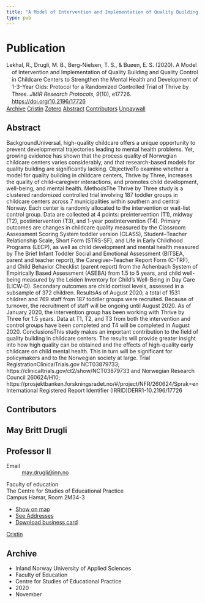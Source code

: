 ```yaml
---
title: "A Model of Intervention and Implementation of Quality Building and Quality Control in Childcare Centers to Strengthen the Mental Health and Development of 1-3–Year Olds: Protocol for a Randomized Controlled Trial of Thrive by Three"
type: pub
---
```

<h1>Publication</h1>
<article id="csl-bib-container-YN2Q4H48" class="csl-bib-container">
  <div class="csl-bib-body" style="line-height: 1.35; padding-left: 1em; text-indent:-1em;">
  <div class="csl-entry">Lekhal, R., Drugli, M. B., Berg-Nielsen, T. S., &amp; Bu&#xF8;en, E. S. (2020). A Model of Intervention and Implementation of Quality Building and Quality Control in Childcare Centers to Strengthen the Mental Health and Development of 1-3&#x2013;Year Olds: Protocol for a Randomized Controlled Trial of Thrive by Three. <i>JMIR Research Protocols</i>, <i>9</i>(10), e17726. <a href="https://doi.org/10.2196/17726">https://doi.org/10.2196/17726</a></div>
</div>
  <div class="csl-bib-buttons">
    <a href="#taxonomy-article-YN2Q4H48" class="csl-bib-button">Archive</a>
    <a href="https://app.cristin.no/results/show.jsf?id=1847839" alt="Cristin URL" class="csl-bib-button">Cristin</a>
    <a href="http://zotero.org/groups/5022929/items/YN2Q4H48" alt="Zotero URL" class="csl-bib-button">Zotero</a>
    <a href="#abstract-article-YN2Q4H48" class="csl-bib-button">Abstract</a>
    <a href="#contributors-article-YN2Q4H48" class="csl-bib-button">Contributors</a>
    <a href="https://jmir.org/api/download?alt_name=resprot_v9i10e17726_app1.pdf&amp;filename=5b86e1ca8e53b0ce5e34fb34b26c43d3.pdf" class="csl-bib-button">Unpaywall</a>
  </div>
  <div id="csl-bib-meta-container-YN2Q4H48"></div>
</article>
<div id="csl-bib-meta-YN2Q4H48" class="csl-bib-meta">
  <article id="abstract-article-YN2Q4H48" class="abstract-article">
    <h1>Abstract</h1>
    BackgroundUniversal, high-quality childcare offers a unique opportunity to prevent developmental trajectories leading to mental health problems. Yet, growing evidence has shown that the process quality of Norwegian childcare centers varies considerably, and that research-based models for quality building are significantly lacking. ObjectiveTo examine whether a model for quality building in childcare centers, Thrive by Three, increases the quality of child–caregiver interactions, and promotes child development, well-being, and mental health. MethodsThe Thrive by Three study is a clustered randomized controlled trial involving 187 toddler groups in childcare centers across 7 municipalities within southern and central Norway. Each center is randomly allocated to the intervention or wait-list control group. Data are collected at 4 points: preintervention (T1), midway (T2), postintervention (T3), and 1-year postintervention (T4). Primary outcomes are changes in childcare quality measured by the Classroom Assessment Scoring System toddler version (CLASS), Student–Teacher Relationship Scale, Short Form (STRS-SF), and Life in Early Childhood Programs (LECP), as well as child development and mental health measured by The Brief Infant Toddler Social and Emotional Assessment (BITSEA, parent and teacher report), the Caregiver–Teacher Report Form (C-TRF), and Child Behavior Checklist (parent report) from the Achenbach System of Empirically Based Assessment (ASEBA) from 1.5 to 5 years, and child well-being measured by the Leiden Inventory for Child’s Well-Being in Day Care (LICW-D). Secondary outcomes are child cortisol levels, assessed in a subsample of 372 children. ResultsAs of August 2020, a total of 1531 children and 769 staff from 187 toddler groups were recruited. Because of turnover, the recruitment of staff will be ongoing until August 2020. As of January 2020, the intervention group has been working with Thrive by Three for 1.5 years. Data at T1, T2, and T3 from both the intervention and control groups have been completed and T4 will be completed in August 2020. ConclusionsThis study makes an important contribution to the field of quality building in childcare centers. The results will provide greater insight into how high quality can be obtained and the effects of high-quality early childcare on child mental health. This in turn will be significant for policymakers and to the Norwegian society at large. Trial RegistrationClinicalTrials.gov NCT03879733; https://clinicaltrials.gov/ct2/show/NCT03879733 and Norwegian Research Council 260624/H10; https://prosjektbanken.forskningsradet.no/#/project/NFR/260624/Sprak=en International Registered Report Identifier (IRRID)DERR1-10.2196/17726
  </article>
  <article id="contributors-article-YN2Q4H48" class="contributors-article">
    <h1>Contributors</h1>
    <div class="personas">
<div class="vrtx-hinn-person-card">
<div class="photo">
<i class="lar la-user-circle missing-person"></i>
</div>
<div class="info">
<hgroup><h1>May Britt Drugli</h1>
<h2>Professor II</h2>
</hgroup><dl>
<dt>Email</dt>
<dd>
<a href="mailto:may.drugli@inn.no">may.drugli@inn.no</a>
</dd>
</dl>
<p>
Faculty of education<br>
The Centre for Studies of Educational Practice<br>
Campus Hamar,
Room 2M34-3
</p>
<ul class="vrtx-hinn-links">
<li><a href="https://www.google.com/maps?q=60.79582,11.07304">Show on map</a></li>
<li><a href="https://www.inn.no/english/find-an-employee/may-drugli.html#vrtx-hinn-addresses">See Addresses</a></li>
<li><a href="https://www.inn.no/english/find-an-employee/may-drugli.html?vrtx=vcf">Download business card</a></li>
</ul>
</div>
</div>
<a href="https://app.cristin.no/persons/show.jsf?id=29493" alt="Cristin URL" class="personas-cristin">Cristin</a>
</div>
  </article>
  <article id="taxonomy-article-YN2Q4H48" class="taxonomy-article">
    <h1>Archive</h1>
    <ul>
      <li>Inland Norway University of Applied Sciences</li>
      <li>Faculty of Education</li>
      <li>Centre for Studies of Educational Practice</li>
      <li>2020</li>
      <li>November</li>
    </ul>
  </article>
</div>
